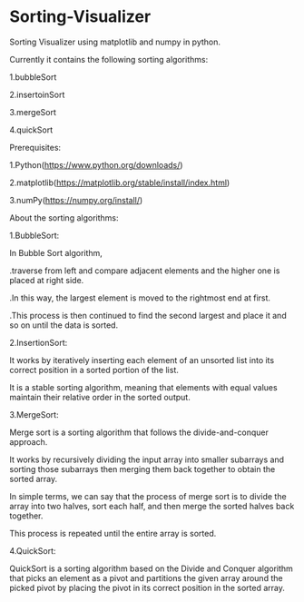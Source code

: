 # Sorting-Visualizer
Sorting Visualizer using matplotlib and numpy in python.

Currently it contains the following sorting algorithms:

  1.bubbleSort
  
  2.insertoinSort
  
  3.mergeSort
  
  4.quickSort
  

Prerequisites:

1.Python(https://www.python.org/downloads/)

2.matplotlib(https://matplotlib.org/stable/install/index.html)

3.numPy(https://numpy.org/install/)



About the sorting algorithms:

1.BubbleSort:

  In Bubble Sort algorithm,
  
  .traverse from left and compare adjacent elements and the higher one is placed at right side.
  
  .In this way, the largest element is moved to the rightmost end at first.
  
  .This process is then continued to find the second largest and place it and so on until the data is sorted.
  

2.InsertionSort:

  It works by iteratively inserting each element of an unsorted list into its correct position in a sorted portion of the list. 
  
  It is a stable sorting algorithm, meaning that elements with equal values maintain their relative order in the sorted output.
  

3.MergeSort:

  Merge sort is a sorting algorithm that follows the divide-and-conquer approach. 
  
  It works by recursively dividing the input array into smaller subarrays and sorting those subarrays then merging them back together to obtain the sorted array.
  
  In simple terms, we can say that the process of merge sort is to divide the array into two halves, sort each half, and then merge the sorted halves back together. 
  
  This process is repeated until the entire array is sorted.
  

4.QuickSort:

  QuickSort is a sorting algorithm based on the Divide and Conquer algorithm that picks an element as a pivot
  and partitions the given array around the picked pivot by placing the pivot in its correct position in the sorted array.
  
